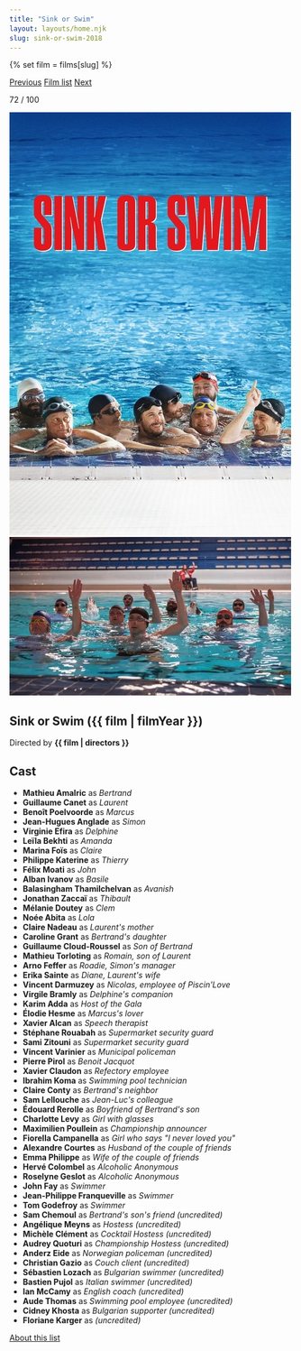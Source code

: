 ```yaml
---
title: "Sink or Swim"
layout: layouts/home.njk
slug: sink-or-swim-2018
---
```


{% set film = films[slug] %}

<nav class="films">
  <a class="prev" href="../woman-at-war-2018">Previous</a>
  <a href="../">Film list</a>
  <a class="next" href="../parasite-2019">Next</a>
</nav>

<p>72 / 100</p>

<article class="film">
  <div class="backdrop-and-poster">
    <img class="poster" src="../films/posters/sink-or-swim-2018.jpg" alt="">
    <img class="backdrop" src="../films/backdrops/sink-or-swim-2018.jpg" alt="">
  </div>

  <h1>Sink or Swim ({{ film | filmYear }})</h1>

  <p class="director">
    Directed by <strong>{{ film | directors }}</strong>
  </p>


  <h2>
    Cast
  </h2>
  <ul>
            <li><strong>Mathieu Amalric</strong> as <em>Bertrand</em></li>
        <li><strong>Guillaume Canet</strong> as <em>Laurent</em></li>
        <li><strong>Benoît Poelvoorde</strong> as <em>Marcus</em></li>
        <li><strong>Jean-Hugues Anglade</strong> as <em>Simon</em></li>
        <li><strong>Virginie Efira</strong> as <em>Delphine</em></li>
        <li><strong>Leïla Bekhti</strong> as <em>Amanda</em></li>
        <li><strong>Marina Foïs</strong> as <em>Claire</em></li>
        <li><strong>Philippe Katerine</strong> as <em>Thierry</em></li>
        <li><strong>Félix Moati</strong> as <em>John</em></li>
        <li><strong>Alban Ivanov</strong> as <em>Basile</em></li>
        <li><strong>Balasingham Thamilchelvan</strong> as <em>Avanish</em></li>
        <li><strong>Jonathan Zaccaï</strong> as <em>Thibault</em></li>
        <li><strong>Mélanie Doutey</strong> as <em>Clem</em></li>
        <li><strong>Noée Abita</strong> as <em>Lola</em></li>
        <li><strong>Claire Nadeau</strong> as <em>Laurent's mother</em></li>
        <li><strong>Caroline Grant</strong> as <em>Bertrand's daughter</em></li>
        <li><strong>Guillaume Cloud-Roussel</strong> as <em>Son of Bertrand</em></li>
        <li><strong>Mathieu Torloting</strong> as <em>Romain, son of Laurent</em></li>
        <li><strong>Arno Feffer</strong> as <em>Roadie, Simon's manager</em></li>
        <li><strong>Erika Sainte</strong> as <em>Diane, Laurent's wife</em></li>
        <li><strong>Vincent Darmuzey</strong> as <em>Nicolas, employee of Piscin'Love</em></li>
        <li><strong>Virgile Bramly</strong> as <em>Delphine's companion</em></li>
        <li><strong>Karim Adda</strong> as <em>Host of the Gala</em></li>
        <li><strong>Élodie Hesme</strong> as <em>Marcus's lover</em></li>
        <li><strong>Xavier Alcan</strong> as <em>Speech therapist</em></li>
        <li><strong>Stéphane Rouabah</strong> as <em>Supermarket security guard</em></li>
        <li><strong>Sami Zitouni</strong> as <em>Supermarket security guard</em></li>
        <li><strong>Vincent Varinier</strong> as <em>Municipal policeman</em></li>
        <li><strong>Pierre Pirol</strong> as <em>Benoit Jacquot</em></li>
        <li><strong>Xavier Claudon</strong> as <em>Refectory employee</em></li>
        <li><strong>Ibrahim Koma</strong> as <em>Swimming pool technician</em></li>
        <li><strong>Claire Conty</strong> as <em>Bertrand's neighbor</em></li>
        <li><strong>Sam Lellouche</strong> as <em>Jean-Luc's colleague</em></li>
        <li><strong>Édouard Rerolle</strong> as <em>Boyfriend of Bertrand's son</em></li>
        <li><strong>Charlotte Levy</strong> as <em>Girl with glasses</em></li>
        <li><strong>Maximilien Poullein</strong> as <em>Championship announcer</em></li>
        <li><strong>Fiorella Campanella</strong> as <em>Girl who says "I never loved you"</em></li>
        <li><strong>Alexandre Courtes</strong> as <em>Husband of the couple of friends</em></li>
        <li><strong>Emma Philippe</strong> as <em>Wife of the couple of friends</em></li>
        <li><strong>Hervé Colombel</strong> as <em>Alcoholic Anonymous</em></li>
        <li><strong>Roselyne Geslot</strong> as <em>Alcoholic Anonymous</em></li>
        <li><strong>John Fay</strong> as <em>Swimmer</em></li>
        <li><strong>Jean-Philippe Franqueville</strong> as <em>Swimmer</em></li>
        <li><strong>Tom Godefroy</strong> as <em>Swimmer</em></li>
        <li><strong>Sam Chemoul</strong> as <em>Bertrand's son's friend (uncredited)</em></li>
        <li><strong>Angélique Meyns</strong> as <em>Hostess (uncredited)</em></li>
        <li><strong>Michèle Clément</strong> as <em>Cocktail Hostess (uncredited)</em></li>
        <li><strong>Audrey Quoturi</strong> as <em>Championship Hostess (uncredited)</em></li>
        <li><strong>Anderz Eide</strong> as <em>Norwegian policeman (uncredited)</em></li>
        <li><strong>Christian Gazio</strong> as <em>Couch client (uncredited)</em></li>
        <li><strong>Sébastien Lozach</strong> as <em>Bulgarian swimmer (uncredited)</em></li>
        <li><strong>Bastien Pujol</strong> as <em>Italian swimmer (uncredited)</em></li>
        <li><strong>Ian McCamy</strong> as <em>English coach (uncredited)</em></li>
        <li><strong>Aude Thomas</strong> as <em>Swimming pool employee (uncredited)</em></li>
        <li><strong>Cidney Khosta</strong> as <em>Bulgarian supporter (uncredited)</em></li>
        <li><strong>Floriane Karger</strong> as <em>(uncredited)</em></li>
  </ul>
</article>
<footer>
  <a href="../about">About this list</a>
</footer>
